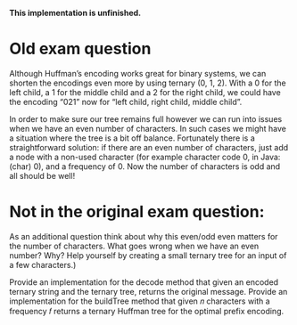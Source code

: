 **This implementation is unfinished.**
# Old exam question 
Although Huffman’s encoding works great for binary systems, we can shorten the encodings even more by using ternary (0, 1, 2). With a 0 for the left child, a 1 for the middle child and a 2 for the right child, we could have the encoding “021” now for “left child, right child, middle child”.

In order to make sure our tree remains full however we can run into issues when we have an even number of characters. In such cases we might have a situation where the tree is a bit off balance. Fortunately there is a straightforward solution: if there are an even number of characters, just add a node with a non-used character (for example character code 0, in Java: (char) 0), and a frequency of 0. Now the number of characters is odd and all should be well!

# Not in the original exam question: 

As an additional question think about why this even/odd even matters for the number of characters. What goes wrong when we have an even number? Why? Help yourself by creating a small ternary tree for an input of a few characters.)

Provide an implementation for the decode method that given an encoded ternary string and the ternary tree, returns the original message.
Provide an implementation for the buildTree method that given 𝑛
characters with a frequency 𝑓
returns a ternary Huffman tree for the optimal prefix encoding.